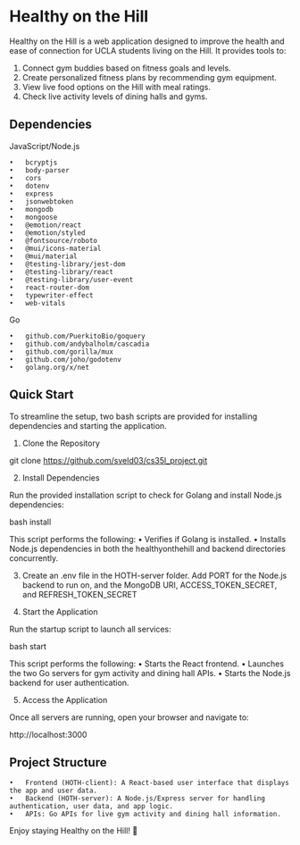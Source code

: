 # Healthy on the Hill

Healthy on the Hill is a web application designed to improve the health and ease of connection for UCLA students living on the Hill. It provides tools to:
1. Connect gym buddies based on fitness goals and levels.
2. Create personalized fitness plans by recommending gym equipment.
3. View live food options on the Hill with meal ratings.
4. Check live activity levels of dining halls and gyms.

## Dependencies

JavaScript/Node.js

	•	bcryptjs
	•	body-parser
	•	cors
	•	dotenv
	•	express
	•	jsonwebtoken
	•	mongodb
	•	mongoose
	•	@emotion/react
	•	@emotion/styled
	•	@fontsource/roboto
	•	@mui/icons-material
	•	@mui/material
	•	@testing-library/jest-dom
	•	@testing-library/react
	•	@testing-library/user-event
	•	react-router-dom
	•	typewriter-effect
	•	web-vitals

Go

	•	github.com/PuerkitoBio/goquery
	•	github.com/andybalholm/cascadia
	•	github.com/gorilla/mux
	•	github.com/joho/godotenv
	•	golang.org/x/net

## Quick Start

To streamline the setup, two bash scripts are provided for installing dependencies and starting the application.

1. Clone the Repository

git clone https://github.com/sveld03/cs35l_project.git

2. Install Dependencies

Run the provided installation script to check for Golang and install Node.js dependencies:

bash install

This script performs the following:
	•	Verifies if Golang is installed.
	•	Installs Node.js dependencies in both the healthyonthehill and backend directories concurrently.

3. Create an .env file in the HOTH-server folder. Add PORT for the Node.js backend to run on, and the MongoDB URI, ACCESS_TOKEN_SECRET, and REFRESH_TOKEN_SECRET

4. Start the Application

Run the startup script to launch all services:

bash start

This script performs the following:
	•	Starts the React frontend.
	•	Launches the two Go servers for gym activity and dining hall APIs.
	•	Starts the Node.js backend for user authentication.

5. Access the Application

Once all servers are running, open your browser and navigate to:

http://localhost:3000

## Project Structure

	•	Frontend (HOTH-client): A React-based user interface that displays the app and user data.
	•	Backend (HOTH-server): A Node.js/Express server for handling authentication, user data, and app logic.
	•	APIs: Go APIs for live gym activity and dining hall information.

Enjoy staying Healthy on the Hill! 🌟
